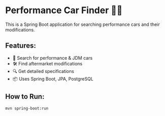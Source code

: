 # Performance Car Finder 🚗💨

This is a Spring Boot application for searching performance cars and their modifications.

## Features:
- 🚗 Search for performance & JDM cars
- 🛠️ Find aftermarket modifications
- 🔍 Get detailed specifications
- 📦 Uses Spring Boot, JPA, PostgreSQL

## How to Run:
```bash
mvn spring-boot:run
